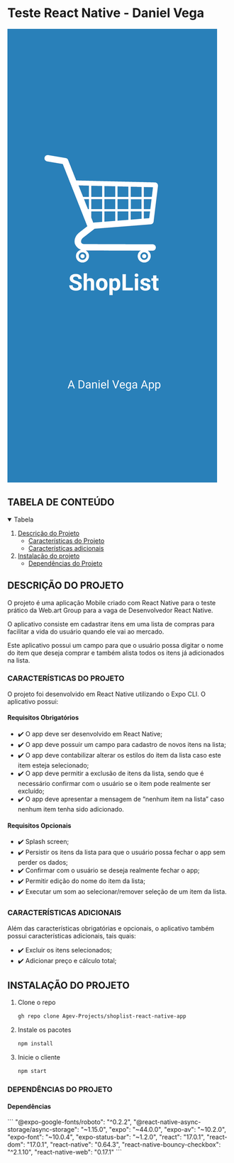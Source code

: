 # Teste React Native - Daniel Vega

[splash]: https://github.com/Agev-Projects/shoplist-react-native-app/blob/main/assets/splash.png?raw=true "Splash Screen"

![alt text][splash]

## TABELA DE CONTEÚDO

<!-- TABELA DE CONTEÚDO -->
<details open="open">
  <summary>Tabela</summary>
  <ol>
    <li>
      <a href="#descrição-do-projeto">Descrição do Projeto</a>
      <ul>
        <li><a href="#características-do-projeto">Características do Projeto</a></li>
        <li><a href="#características-adicionais">Características adicionais</a></li>
      </ul>
    </li>
    <li>
      <a href="#instalação-do-projeto">Instalação do projeto</a>
      <ul>
       <li><a href="#dependências-do-projeto">Dependências do Projeto</a></li>
      </ul>
    </li>
  </ol>
</details>

## DESCRIÇÃO DO PROJETO

O projeto é uma aplicação Mobile criado com React Native para o teste prático da Web.art Group para a vaga de Desenvolvedor React Native.

O aplicativo consiste em cadastrar itens em uma lista de compras para facilitar a vida do usuário quando ele vai ao mercado.

Este aplicativo possui um campo para que o usuário possa digitar o nome do item que deseja comprar e também alista todos os itens já adicionados na lista.

### CARACTERÍSTICAS DO PROJETO

O projeto foi desenvolvido em React Native utilizando o Expo CLI. O aplicativo possui:

<h4>Requisitos Obrigatórios </h4>

- :heavy_check_mark: O app deve ser desenvolvido em React Native;
- :heavy_check_mark: O app deve possuir um campo para cadastro de novos itens na lista;
- :heavy_check_mark: O app deve contabilizar alterar os estilos do item da lista caso este item esteja selecionado;
- :heavy_check_mark: O app deve permitir a exclusão de itens da lista, sendo que é necessário confirmar com o usuário se o item pode realmente ser excluído;
- :heavy_check_mark: O app deve apresentar a mensagem de “nenhum item na lista” caso nenhum item tenha sido adicionado.

<h4>Requisitos Opcionais </h4>

- :heavy_check_mark: Splash screen;
- :heavy_check_mark: Persistir os itens da lista para que o usuário possa fechar o app sem perder os dados;
- :heavy_check_mark: Confirmar com o usuário se deseja realmente fechar o app;
- :heavy_check_mark: Permitir edição do nome do item da lista;
- :heavy_check_mark: Executar um som ao selecionar/remover seleção de um item da lista.

### CARACTERÍSTICAS ADICIONAIS

Além das características obrigatórias e opcionais, o aplicativo também possui características adicionais, tais quais:

- :heavy_check_mark: Excluir os itens selecionados;
- :heavy_check_mark: Adicionar preço e cálculo total;

## INSTALAÇÃO DO PROJETO

1. Clone o repo
   ```sh
   gh repo clone Agev-Projects/shoplist-react-native-app
   ```
2. Instale os pacotes
   ```sh
   npm install
   ```
3. Inicie o cliente
   ```sh
   npm start
   ```

### DEPENDÊNCIAS DO PROJETO

<h4>Dependências</h4>
```
"@expo-google-fonts/roboto": "^0.2.2",
"@react-native-async-storage/async-storage": "~1.15.0",
"expo": "~44.0.0",
"expo-av": "~10.2.0",
"expo-font": "~10.0.4",
"expo-status-bar": "~1.2.0",
"react": "17.0.1",
"react-dom": "17.0.1",
"react-native": "0.64.3",
"react-native-bouncy-checkbox": "^2.1.10",
"react-native-web": "0.17.1"
```
